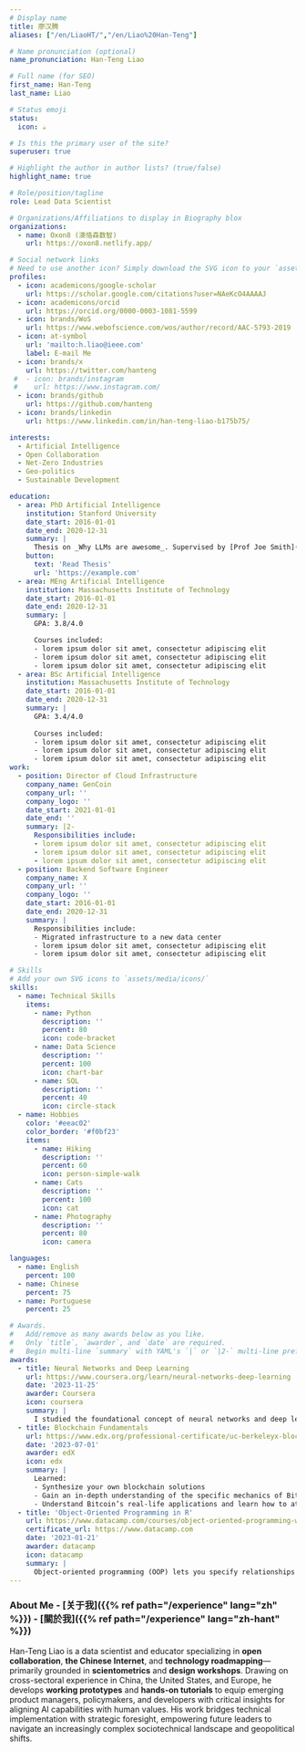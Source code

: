 ```yaml
---
# Display name
title: 廖汉腾
aliases: ["/en/LiaoHT/","/en/Liao%20Han-Teng"]

# Name pronunciation (optional)
name_pronunciation: Han-Teng Liao

# Full name (for SEO)
first_name: Han-Teng
last_name: Liao

# Status emoji
status:
  icon: ☕️

# Is this the primary user of the site?
superuser: true

# Highlight the author in author lists? (true/false)
highlight_name: true

# Role/position/tagline
role: Lead Data Scientist

# Organizations/Affiliations to display in Biography blox
organizations:
  - name: Oxon8 (澳恪森数智)
    url: https://oxon8.netlify.app/

# Social network links
# Need to use another icon? Simply download the SVG icon to your `assets/media/icons/` folder.
profiles:
  - icon: academicons/google-scholar
    url: https://scholar.google.com/citations?user=NAeKcO4AAAAJ
  - icon: academicons/orcid
    url: https://orcid.org/0000-0003-1081-5599
  - icon: brands/WoS
    url: https://www.webofscience.com/wos/author/record/AAC-5793-2019
  - icon: at-symbol
    url: 'mailto:h.liao@ieee.com'
    label: E-mail Me
  - icon: brands/x
    url: https://twitter.com/hanteng
 #  - icon: brands/instagram
 #    url: https://www.instagram.com/
  - icon: brands/github
    url: https://github.com/hanteng
  - icon: brands/linkedin
    url: https://www.linkedin.com/in/han-teng-liao-b175b75/

interests:
  - Artificial Intelligence
  - Open Collaboration
  - Net-Zero Industries
  - Geo-politics
  - Sustainable Development

education:
  - area: PhD Artificial Intelligence
    institution: Stanford University
    date_start: 2016-01-01
    date_end: 2020-12-31
    summary: |
      Thesis on _Why LLMs are awesome_. Supervised by [Prof Joe Smith](https://example.com). Presented papers at 5 IEEE conferences with the contributions being published in 2 Springer journals.
    button:
      text: 'Read Thesis'
      url: 'https://example.com'
  - area: MEng Artificial Intelligence
    institution: Massachusetts Institute of Technology
    date_start: 2016-01-01
    date_end: 2020-12-31
    summary: |
      GPA: 3.8/4.0

      Courses included:
      - lorem ipsum dolor sit amet, consectetur adipiscing elit
      - lorem ipsum dolor sit amet, consectetur adipiscing elit
      - lorem ipsum dolor sit amet, consectetur adipiscing elit
  - area: BSc Artificial Intelligence
    institution: Massachusetts Institute of Technology
    date_start: 2016-01-01
    date_end: 2020-12-31
    summary: |
      GPA: 3.4/4.0
      
      Courses included:
      - lorem ipsum dolor sit amet, consectetur adipiscing elit
      - lorem ipsum dolor sit amet, consectetur adipiscing elit
      - lorem ipsum dolor sit amet, consectetur adipiscing elit
work:
  - position: Director of Cloud Infrastructure
    company_name: GenCoin
    company_url: ''
    company_logo: ''
    date_start: 2021-01-01
    date_end: ''
    summary: |2-
      Responsibilities include:
      - lorem ipsum dolor sit amet, consectetur adipiscing elit
      - lorem ipsum dolor sit amet, consectetur adipiscing elit
      - lorem ipsum dolor sit amet, consectetur adipiscing elit
  - position: Backend Software Engineer
    company_name: X
    company_url: ''
    company_logo: ''
    date_start: 2016-01-01
    date_end: 2020-12-31
    summary: |
      Responsibilities include:
      - Migrated infrastructure to a new data center
      - lorem ipsum dolor sit amet, consectetur adipiscing elit
      - lorem ipsum dolor sit amet, consectetur adipiscing elit

# Skills
# Add your own SVG icons to `assets/media/icons/`
skills:
  - name: Technical Skills
    items:
      - name: Python
        description: ''
        percent: 80
        icon: code-bracket
      - name: Data Science
        description: ''
        percent: 100
        icon: chart-bar
      - name: SQL
        description: ''
        percent: 40
        icon: circle-stack
  - name: Hobbies
    color: '#eeac02'
    color_border: '#f0bf23'
    items:
      - name: Hiking
        description: ''
        percent: 60
        icon: person-simple-walk
      - name: Cats
        description: ''
        percent: 100
        icon: cat
      - name: Photography
        description: ''
        percent: 80
        icon: camera

languages:
  - name: English
    percent: 100
  - name: Chinese
    percent: 75
  - name: Portuguese
    percent: 25

# Awards.
#   Add/remove as many awards below as you like.
#   Only `title`, `awarder`, and `date` are required.
#   Begin multi-line `summary` with YAML's `|` or `|2-` multi-line prefix and indent 2 spaces below.
awards:
  - title: Neural Networks and Deep Learning
    url: https://www.coursera.org/learn/neural-networks-deep-learning
    date: '2023-11-25'
    awarder: Coursera
    icon: coursera
    summary: |
      I studied the foundational concept of neural networks and deep learning. By the end, I was familiar with the significant technological trends driving the rise of deep learning; build, train, and apply fully connected deep neural networks; implement efficient (vectorized) neural networks; identify key parameters in a neural network’s architecture; and apply deep learning to your own applications.
  - title: Blockchain Fundamentals
    url: https://www.edx.org/professional-certificate/uc-berkeleyx-blockchain-fundamentals
    date: '2023-07-01'
    awarder: edX
    icon: edx
    summary: |
      Learned:
      - Synthesize your own blockchain solutions
      - Gain an in-depth understanding of the specific mechanics of Bitcoin
      - Understand Bitcoin’s real-life applications and learn how to attack and destroy Bitcoin, Ethereum, smart contracts and Dapps, and alternatives to Bitcoin’s Proof-of-Work consensus algorithm
  - title: 'Object-Oriented Programming in R'
    url: https://www.datacamp.com/courses/object-oriented-programming-with-s3-and-r6-in-r
    certificate_url: https://www.datacamp.com
    date: '2023-01-21'
    awarder: datacamp
    icon: datacamp
    summary: |
      Object-oriented programming (OOP) lets you specify relationships between functions and the objects that they can act on, helping you manage complexity in your code. This is an intermediate level course, providing an introduction to OOP, using the S3 and R6 systems. S3 is a great day-to-day R programming tool that simplifies some of the functions that you write. R6 is especially useful for industry-specific analyses, working with web APIs, and building GUIs.
---
```


### About Me - [关于我]({{% ref path="/experience" lang="zh" %}}) - [關於我]({{% ref path="/experience" lang="zh-hant" %}}) 

Han-Teng Liao is a data scientist and educator specializing in **open collaboration**, **the Chinese Internet**, and **technology roadmapping**—primarily grounded in **scientometrics** and **design workshops**. Drawing on cross-sectoral experience in China, the United States, and Europe, he develops **working prototypes** and **hands-on tutorials** to equip emerging product managers, policymakers, and developers with critical insights for aligning AI capabilities with human values. His work bridges technical implementation with strategic foresight, empowering future leaders to navigate an increasingly complex sociotechnical landscape and geopolitical shifts.
